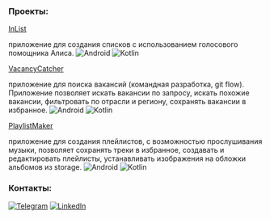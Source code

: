 ### Проекты:

[InList](https://github.com/alira13/in-list) 

приложение для создания списков с использованием голосового помощника Алиса.
![Android](https://img.shields.io/badge/-Android-090909?style=for-the-badge&logo=android&logoColor=097CDB)
![Kotlin](https://img.shields.io/badge/-Kotlin-090909?style=for-the-badge&logo=kotlin&logoColor=47C5FB)

[VacancyCatcher](https://github.com/AlexKutsyk/practicum-android-diploma/tree/develop) 

приложение для поиска вакансий (командная разработка, git flow). Приложение позволяет искать вакансии по запросу, искать похожие вакансии, фильтровать по отрасли и региону, сохранять вакансии в избранное.
![Android](https://img.shields.io/badge/-Android-090909?style=for-the-badge&logo=android&logoColor=097CDB)
![Kotlin](https://img.shields.io/badge/-Kotlin-090909?style=for-the-badge&logo=kotlin&logoColor=47C5FB)

[PlaylistMaker](https://github.com/alira13/playlist-maker) 

приложение для создания плейлистов, с возможностью прослушивания музыки, позволяет сохранять треки в избранное, создавать и редактировать плейлисты, устанавливать изображения на обложки альбомов из storage.
![Android](https://img.shields.io/badge/-Android-090909?style=for-the-badge&logo=android&logoColor=097CDB)
![Kotlin](https://img.shields.io/badge/-Kotlin-090909?style=for-the-badge&logo=kotlin&logoColor=47C5FB)

### Контакты:
[![Telegram](https://img.shields.io/badge/-Telegram-090909?style=for-the-badge&logo=telegram&logoColor=27A0D9)](https://t.me/KseniaAB)
[![LinkedIn](https://img.shields.io/badge/-LinkedIn-090909?style=for-the-badge&logo=linkedin&logoColor=007BB6)](https://www.linkedin.com/in/ksenia-bezglasnaia)

